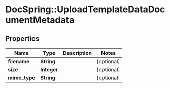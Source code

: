 # DocSpring::UploadTemplateDataDocumentMetadata

## Properties
Name | Type | Description | Notes
------------ | ------------- | ------------- | -------------
**filename** | **String** |  | [optional] 
**size** | **Integer** |  | [optional] 
**mime_type** | **String** |  | [optional] 


